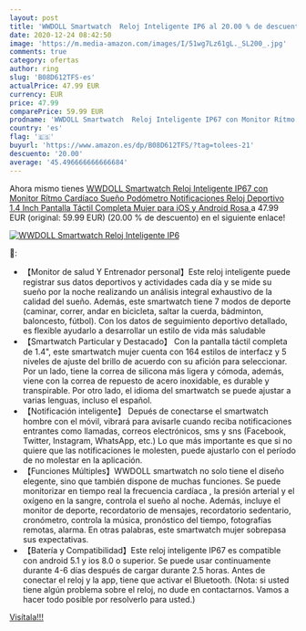 ```yaml
---
layout: post
title: 'WWDOLL Smartwatch  Reloj Inteligente IP6 al 20.00 % de descuento'
date: 2020-12-24 08:42:50
image: 'https://m.media-amazon.com/images/I/51wg7Lz61gL._SL200_.jpg'
comments: true
category: ofertas
author: ring
slug: 'B08D612TFS-es'
actualPrice: 47.99 EUR
currency: EUR
price: 47.99
comparePrice: 59.99 EUR
prodname: 'WWDOLL Smartwatch  Reloj Inteligente IP67 con Monitor Rítmo Cardíaco Sueño Podómetro Notificaciones  Reloj Deportivo 1.4 Inch Pantalla Táctil Completa Mujer para iOS y Android  Rosa '
country: 'es'
flag: '🇪🇸'
buyurl: 'https://www.amazon.es/dp/B08D612TFS/?tag=tolees-21'
descuento: '20.00'
average: '45.496666666666684'
---
```


Ahora mismo tienes [WWDOLL Smartwatch  Reloj Inteligente IP67 con Monitor Rítmo Cardíaco Sueño Podómetro Notificaciones  Reloj Deportivo 1.4 Inch Pantalla Táctil Completa Mujer para iOS y Android  Rosa ](https://www.amazon.es/dp/B08D612TFS/?tag=tolees-21) a 47.99 EUR (original: 59.99 EUR) (20.00 %  de descuento) en el siguiente enlace!

[![WWDOLL Smartwatch  Reloj Inteligente IP6](https://m.media-amazon.com/images/I/51wg7Lz61gL._SL200_.jpg)](https://www.amazon.es/dp/B08D612TFS/?tag=tolees-21)

🔎:

- 【Monitor de salud Y Entrenador personal】Este reloj inteligente puede registrar sus datos deportivos y actividades cada día y se mide su sueño por la noche realizando un análisis integral exhaustivo de la calidad del sueño. Además, este smartwatch tiene 7 modos de deporte (caminar, correr, andar en bicicleta, saltar la cuerda, bádminton, baloncesto, fútbol). Con los datos de seguimiento deportivo detallado, es flexible ayudarlo a desarrollar un estilo de vida más saludable
- 【Smartwatch Particular y Destacado】 Con la pantalla táctil completa de 1.4", este smartwatch mujer cuenta con 164 estilos de interfacz y 5 niveles de ajuste del brillo de acuerdo con su afición para seleccionar. Por un lado, tiene la correa de silicona más ligera y cómoda, además, viene con la correa de repuesto de acero inoxidable, es durable y transpirable. Por otro lado, el idioma del smartwatch se puede ajustar a varias lenguas, incluso el español.
- 【Notificación inteligente】 Depués de conectarse el smartwatch hombre con el móvil, vibrará para avisarle cuando reciba notificaciones entrantes como llamadas, correos electrónicos, sms y sns (Facebook, Twitter, Instagram, WhatsApp, etc.) Lo que más importante es que si no quiere que las notificaciones le molesten, puede ajustarlo con el período de no molestar en la aplicación.
- 【Funciones Múltiples】WWDOLL smartwatch no solo tiene el diseño elegente, sino que también dispone de muchas funciones. Se puede monitorizar en tiempo real la frecuencia cardíaca , la presión arterial y el oxígeno en la sangre, controla el sueño al noche. Además, incluye el monitor de deporte, recordatorio de mensajes, recordatorio sedentario, cronómetro, controla la música, pronóstico del tiempo, fotografías remotas, alarma. En otras palabras, este smartwatch mujer sobrepasa sus expectativas.
- 【Batería y Compatibilidad】Este reloj inteligente IP67 es compatible con android 5.1 y ios 8.0 o superior. Se puede usar continuamente durante 4-6 días después de cargar durante 2.5 horas. Antes de conectar el reloj y la app, tiene que activar el Bluetooth. (Nota: si usted tiene algún problema sobre el reloj, no dude en contactarnos. Vamos a hacer todo posible por resolverlo para usted.)

[Visítala!!!](https://www.amazon.es/dp/B08D612TFS/?tag=tolees-21)
